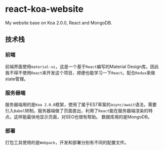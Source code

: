 # react-koa-website
My website base on Koa 2.0.0, React and MongoDB.
## 技术栈
### 前端
前端界面使用`material-ui`，这是一个基于`React`编写的Material Design库。因此我不得不使用`React`来开发这个项目，顺便也能学习一下`React`。配合`Redux`来做state管理。
### 服务器端
服务器端用的是`Koa 2.0.0`框架，使用了属于ES7草案的`async/await`语法，需要引入`Babel`转制。服务器端做了页面直出，利用了`React`能在服务器端渲染的特点。这样能最快地显示页面，对SEO也很有帮助。
数据库用的是MongoDB。
### 部署
打包工具使用的是`Webpack`，开发和部署分别有不同的配置文件。